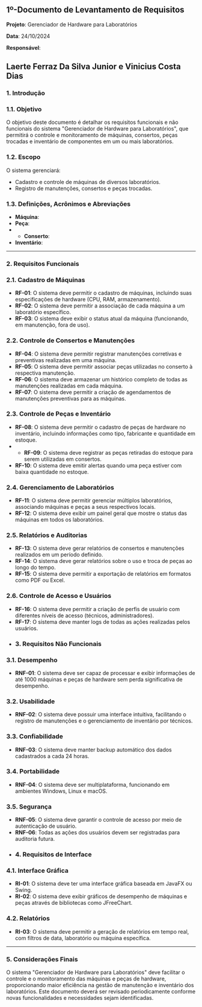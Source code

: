 ## **1º-Documento de Levantamento de Requisitos**

**Projeto**: Gerenciador de Hardware para Laboratórios

**Data**: 24/10/2024

**Responsável**: 

Laerte Ferraz Da Silva Junior e Vinicius Costa Dias
---

### **1. Introdução**

### **1.1. Objetivo**

O objetivo deste documento é detalhar os requisitos funcionais e não funcionais do sistema "Gerenciador de Hardware para Laboratórios", que permitirá o controle e monitoramento de máquinas, consertos, peças trocadas e inventário de componentes em um ou mais laboratórios.

### **1.2. Escopo**

O sistema gerenciará:

- Cadastro e controle de máquinas de diversos laboratórios.
- Registro de manutenções, consertos e peças trocadas.

### **1.3. Definições, Acrônimos e Abreviações**

- **Máquina**:
- **Peça**:
- - **Conserto**:
- **Inventário**:

---

### **2. Requisitos Funcionais**

### **2.1. Cadastro de Máquinas**

- **RF-01**: O sistema deve permitir o cadastro de máquinas, incluindo suas especificações de hardware (CPU, RAM, armazenamento).
- **RF-02**: O sistema deve permitir a associação de cada máquina a um laboratório específico.
- **RF-03**: O sistema deve exibir o status atual da máquina (funcionando, em manutenção, fora de uso).

### **2.2. Controle de Consertos e Manutenções**

- **RF-04**: O sistema deve permitir registrar manutenções corretivas e preventivas realizadas em uma máquina.
- **RF-05**: O sistema deve permitir associar peças utilizadas no conserto à respectiva manutenção.
- **RF-06**: O sistema deve armazenar um histórico completo de todas as manutenções realizadas em cada máquina.
- **RF-07**: O sistema deve permitir a criação de agendamentos de manutenções preventivas para as máquinas.

### **2.3. Controle de Peças e Inventário**

- **RF-08**: O sistema deve permitir o cadastro de peças de hardware no inventário, incluindo informações como tipo, fabricante e quantidade em estoque.
- - **RF-09**: O sistema deve registrar as peças retiradas do estoque para serem utilizadas em consertos.
- **RF-10**: O sistema deve emitir alertas quando uma peça estiver com baixa quantidade no estoque.

### **2.4. Gerenciamento de Laboratórios**

- **RF-11**: O sistema deve permitir gerenciar múltiplos laboratórios, associando máquinas e peças a seus respectivos locais.
- **RF-12**: O sistema deve exibir um painel geral que mostre o status das máquinas em todos os laboratórios.

### **2.5. Relatórios e Auditorias**

- **RF-13**: O sistema deve gerar relatórios de consertos e manutenções realizados em um período definido.
- **RF-14**: O sistema deve gerar relatórios sobre o uso e troca de peças ao longo do tempo.
- **RF-15**: O sistema deve permitir a exportação de relatórios em formatos como PDF ou Excel.

### **2.6. Controle de Acesso e Usuários**

- **RF-16**: O sistema deve permitir a criação de perfis de usuário com diferentes níveis de acesso (técnicos, administradores).
- **RF-17**: O sistema deve manter logs de todas as ações realizadas pelos usuários.
- ### **3. Requisitos Não Funcionais**

### **3.1. Desempenho**

- **RNF-01**: O sistema deve ser capaz de processar e exibir informações de até 1000 máquinas e peças de hardware sem perda significativa de desempenho.

### **3.2. Usabilidade**

- **RNF-02**: O sistema deve possuir uma interface intuitiva, facilitando o registro de manutenções e o gerenciamento de inventário por técnicos.

### **3.3. Confiabilidade**

- **RNF-03**: O sistema deve manter backup automático dos dados cadastrados a cada 24 horas.

### **3.4. Portabilidade**

- **RNF-04**: O sistema deve ser multiplataforma, funcionando em ambientes Windows, Linux e macOS.

### **3.5. Segurança**

- **RNF-05**: O sistema deve garantir o controle de acesso por meio de autenticação de usuário.
- **RNF-06**: Todas as ações dos usuários devem ser registradas para auditoria futura.
- ### **4. Requisitos de Interface**

### **4.1. Interface Gráfica**

- **RI-01**: O sistema deve ter uma interface gráfica baseada em JavaFX ou Swing.
- **RI-02**: O sistema deve exibir gráficos de desempenho de máquinas e peças através de bibliotecas como JFreeChart.

### **4.2. Relatórios**

- **RI-03**: O sistema deve permitir a geração de relatórios em tempo real, com filtros de data, laboratório ou máquina específica.

---

### **5. Considerações Finais**

O sistema "Gerenciador de Hardware para Laboratórios" deve facilitar o controle e o monitoramento das máquinas e peças de hardware, proporcionando maior eficiência na gestão de manutenção e inventário dos laboratórios. Este documento deverá ser revisado periodicamente conforme novas funcionalidades e necessidades sejam identificadas.
